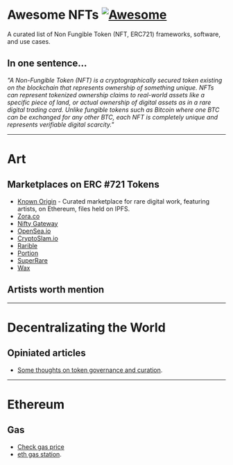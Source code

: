 # Awesome NFTs [![Awesome](https://awesome.re/badge.svg)](https://awesome.re)

A curated list of Non Fungible Token (NFT, ERC721) frameworks, software, and use cases.


## In one sentence... 

*"A Non-Fungible Token (NFT) is a cryptographically secured token existing on the blockchain that represents ownership of something unique. NFTs can represent tokenized ownership claims to real-world assets like a specific piece of land, or actual ownership of digital assets as in a rare digital trading card. Unlike fungible tokens such as Bitcoin where one BTC can be exchanged for any other BTC, each NFT is completely unique and represents verifiable digital scarcity."*

----

# Art

## Marketplaces on ERC #721 Tokens

- [Known Origin](https://knownorigin.io/) - Curated marketplace for rare digital work, featuring artists, on Ethereum, files held on IPFS.
- [Zora.co](https://zora.co/)
- [Nifty Gateway](https://niftygateway.com/)
- [OpenSea.io](https://opensea.io/)
- [CryptoSlam.io](https://www.cryptoslam.io/)
- [Rarible](https://rarible.com/)
- [Portion](http://portion.io/)
- [SuperRare](https://superrare.co/)
- [Wax](https://wax.io/)


## Artists worth mention


----

# Decentralizating the World

## Opiniated articles

* [Some thoughts on token governance and curation](https://medium.com/knownorigin/some-thoughts-on-token-governance-and-curation-a-look-into-a-possible-future-for-knownorigin-41ac900f8a79).


-----

# Ethereum

## Gas
* [Check gas price](https://www.gasnow.org/)
* [eth gas station](https://ethgasstation.info/).

